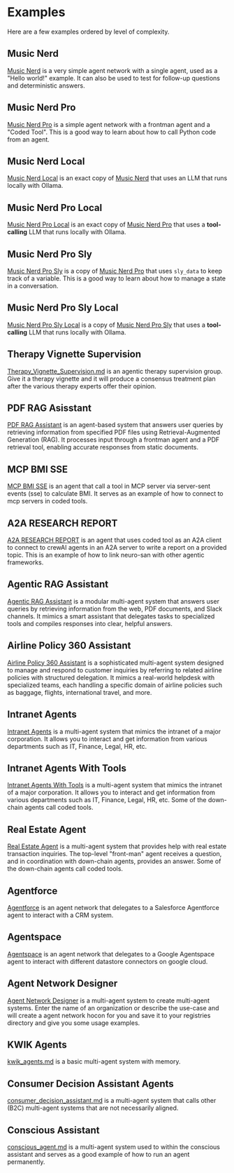 # Examples

Here are a few examples ordered by level of complexity.

## Music Nerd

[Music Nerd](./examples/music_nerd.md) is a very simple agent network with a single agent,
used as a "Hello world!" example. It can also be used to test for follow-up questions and deterministic answers.

## Music Nerd Pro

[Music Nerd Pro](./examples/music_nerd_pro.md) is a simple agent network with a frontman agent and a "Coded Tool".
This is a good way to learn about how to call Python code from an agent.

## Music Nerd Local

[Music Nerd Local](./examples/music_nerd_local.md) is an exact copy of
[Music Nerd](./examples/music_nerd.md) that uses an LLM that runs locally with Ollama.

## Music Nerd Pro Local

[Music Nerd Pro Local](./examples/music_nerd_pro_local.md) is an exact copy of
[Music Nerd Pro](./examples/music_nerd_pro.md) that uses
a **tool-calling** LLM that runs locally with Ollama.

## Music Nerd Pro Sly

[Music Nerd Pro Sly](./examples/music_nerd_pro_sly.md) is a copy of
[Music Nerd Pro](./examples/music_nerd_pro.md) that uses `sly_data` to keep track of a variable.
This is a good way to learn about how to manage a state in a conversation.

## Music Nerd Pro Sly Local

[Music Nerd Pro Sly Local](./examples/music_nerd_pro_sly_local.md) is a copy of
[Music Nerd Pro Sly](./examples/music_nerd_pro_sly.md) that uses
a **tool-calling** LLM that runs locally with Ollama.

## Therapy Vignette Supervision

[Therapy_Vignette_Supervision.md](examples/therapy_vignette_supervision) is an agentic therapy supervision group. Give it a therapy vignette and it will produce a consensus treatment plan after the various therapy experts offer their opinion.

## PDF RAG Asisstant

[PDF RAG Assistant](./examples/pdf_rag.md) is an agent-based system that answers user queries by retrieving information from specified PDF files using Retrieval-Augmented Generation (RAG). It processes input through a frontman agent and a PDF retrieval tool, enabling accurate responses from static documents.

## MCP BMI SSE

[MCP BMI SSE](./examples/mcp_bmi_sse.md) is an agent that call a tool in MCP server via server-sent events (sse) to calculate BMI. It serves as an example of how to connect to mcp servers in coded tools.

## A2A RESEARCH REPORT

[A2A RESEARCH REPORT](./examples/a2a_research_report.md) is an agent that uses coded tool as an A2A client to connect to crewAI agents in an A2A server to write a report on a provided topic. This is an example of how to link neuro-san with other agentic frameworks.

## Agentic RAG Assistant

[Agentic RAG Assistant](./examples/agentic_rag.md) is a modular multi-agent system that answers user queries by retrieving information from the web, PDF documents, and Slack channels. It mimics a smart assistant that delegates tasks to specialized tools and compiles responses into clear, helpful answers.

## Airline Policy 360 Assistant

[Airline Policy 360 Assistant](./examples/airline_policy.md) is a sophisticated multi-agent system designed to manage and respond to customer inquiries by referring to related airline policies with structured delegation. It mimics a real-world helpdesk with specialized teams, each handling a specific domain of airline policies such as baggage, flights, international travel, and more.

## Intranet Agents

[Intranet Agents](examples/intranet_agents.md) is a multi-agent system that mimics the intranet of a major corporation. It allows you to interact and get information from various departments such as IT, Finance, Legal, HR, etc.

## Intranet Agents With Tools

[Intranet Agents With Tools](examples/intranet_agents_with_tools.md) is a multi-agent system that mimics the intranet of a major corporation. It allows you to interact and get information from various departments such as IT, Finance, Legal, HR, etc. Some of the down-chain agents call coded tools.

## Real Estate Agent

[Real Estate Agent](examples/real_estate.md) is a multi-agent system that provides help with real estate transaction inquiries. The top-level "front-man" agent receives a question, and in coordination with down-chain agents, provides an answer. Some of the down-chain agents call coded tools.

## Agentforce

[Agentforce](./examples/agentforce.md) is an agent network that delegates to a Salesforce Agentforce agent
to interact with a CRM system.

## Agentspace

[Agentspace](./examples/agentspace_adapter.md) is an agent network that delegates to a Google Agentspace agent to interact with different datastore connectors on google cloud.

## Agent Network Designer

[Agent Network Designer](examples/agent_network_designer.md) is a multi-agent system to create multi-agent systems. Enter the name of an organization or describe the use-case and will create a agent network hocon for you and save it to your registries directory and give you some usage examples.

## KWIK Agents

[kwik_agents.md](examples/kwik_agents.md) is a basic multi-agent system with memory.

## Consumer Decision Assistant Agents

[consumer_decision_assistant.md](examples/consumer_decision_assistant.md) is a multi-agent system that calls other (B2C) multi-agent systems that are not necessarily aligned.

## Conscious Assistant

[conscious_agent.md](examples/conscious_agent.md) is a multi-agent system used to within the conscious assistant and serves as a good example of how to run an agent permanently.